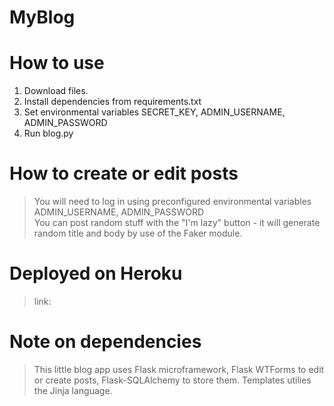 # MyBlog

# How to use
1. Download files.
2. Install dependencies from requirements.txt
3. Set environmental variables SECRET_KEY, ADMIN_USERNAME, ADMIN_PASSWORD
4. Run blog.py

# How to create or edit posts
>You will need to log in using preconfigured environmental variables ADMIN_USERNAME, ADMIN_PASSWORD  
>You can post random stuff with the "I'm lazy" button - it will generate random title and body by use of the Faker module.

# Deployed on Heroku
>link: 

# Note on dependencies
>This little blog app uses Flask microframework, Flask WTForms to edit or create posts, Flask-SQLAlchemy to store them. Templates utilies the Jinja language.
